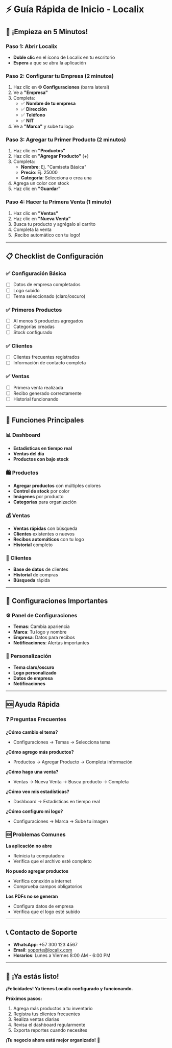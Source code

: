 # ⚡ Guía Rápida de Inicio - Localix

## 🚀 ¡Empieza en 5 Minutos!

### Paso 1: Abrir Localix
- **Doble clic** en el ícono de Localix en tu escritorio
- **Espera** a que se abra la aplicación

### Paso 2: Configurar tu Empresa (2 minutos)
1. Haz clic en **⚙️ Configuraciones** (barra lateral)
2. Ve a **"Empresa"**
3. Completa:
   - ✅ **Nombre de tu empresa**
   - ✅ **Dirección**
   - ✅ **Teléfono**
   - ✅ **NIT**
4. Ve a **"Marca"** y sube tu logo

### Paso 3: Agregar tu Primer Producto (2 minutos)
1. Haz clic en **"Productos"**
2. Haz clic en **"Agregar Producto"** (+)
3. Completa:
   - **Nombre**: Ej. "Camiseta Básica"
   - **Precio**: Ej. 25000
   - **Categoría**: Selecciona o crea una
4. Agrega un color con stock
5. Haz clic en **"Guardar"**

### Paso 4: Hacer tu Primera Venta (1 minuto)
1. Haz clic en **"Ventas"**
2. Haz clic en **"Nueva Venta"**
3. Busca tu producto y agrégalo al carrito
4. Completa la venta
5. ¡Recibo automático con tu logo!

---

## 📋 Checklist de Configuración

### ✅ Configuración Básica
- [ ] Datos de empresa completados
- [ ] Logo subido
- [ ] Tema seleccionado (claro/oscuro)

### ✅ Primeros Productos
- [ ] Al menos 5 productos agregados
- [ ] Categorías creadas
- [ ] Stock configurado

### ✅ Clientes
- [ ] Clientes frecuentes registrados
- [ ] Información de contacto completa

### ✅ Ventas
- [ ] Primera venta realizada
- [ ] Recibo generado correctamente
- [ ] Historial funcionando

---

## 🎯 Funciones Principales

### 📊 Dashboard
- **Estadísticas en tiempo real**
- **Ventas del día**
- **Productos con bajo stock**

### 🛍️ Productos
- **Agregar productos** con múltiples colores
- **Control de stock** por color
- **Imágenes** por producto
- **Categorías** para organización

### 💰 Ventas
- **Ventas rápidas** con búsqueda
- **Clientes** existentes o nuevos
- **Recibos automáticos** con tu logo
- **Historial** completo

### 👥 Clientes
- **Base de datos** de clientes
- **Historial** de compras
- **Búsqueda** rápida

---

## 🔧 Configuraciones Importantes

### ⚙️ Panel de Configuraciones
- **Temas**: Cambia apariencia
- **Marca**: Tu logo y nombre
- **Empresa**: Datos para recibos
- **Notificaciones**: Alertas importantes

### 📱 Personalización
- **Tema claro/oscuro**
- **Logo personalizado**
- **Datos de empresa**
- **Notificaciones**

---

## 🆘 Ayuda Rápida

### ❓ Preguntas Frecuentes

**¿Cómo cambio el tema?**
- Configuraciones → Temas → Selecciona tema

**¿Cómo agrego más productos?**
- Productos → Agregar Producto → Completa información

**¿Cómo hago una venta?**
- Ventas → Nueva Venta → Busca producto → Completa

**¿Cómo veo mis estadísticas?**
- Dashboard → Estadísticas en tiempo real

**¿Cómo configuro mi logo?**
- Configuraciones → Marca → Sube tu imagen

### 🆘 Problemas Comunes

**La aplicación no abre**
- Reinicia tu computadora
- Verifica que el archivo esté completo

**No puedo agregar productos**
- Verifica conexión a internet
- Comprueba campos obligatorios

**Los PDFs no se generan**
- Configura datos de empresa
- Verifica que el logo esté subido

---

## 📞 Contacto de Soporte

- **WhatsApp**: +57 300 123 4567
- **Email**: soporte@localix.com
- **Horarios**: Lunes a Viernes 8:00 AM - 6:00 PM

---

## 🎉 ¡Ya estás listo!

**¡Felicidades! Ya tienes Localix configurado y funcionando.**

**Próximos pasos:**
1. Agrega más productos a tu inventario
2. Registra tus clientes frecuentes
3. Realiza ventas diarias
4. Revisa el dashboard regularmente
5. Exporta reportes cuando necesites

**¡Tu negocio ahora está mejor organizado!** 🚀 
